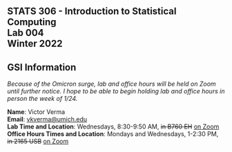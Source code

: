 ## STATS 306 - Introduction to Statistical Computing <br/> Lab 004 <br/> Winter 2022

## GSI Information

_Because of the Omicron surge, lab and office hours will be held on Zoom until further notice. I hope to be able to begin holding lab and office hours in person the week of 1/24._

**Name**: Victor Verma  
**Email**: [vkverma@umich.edu](mailto:vkverma@umich.edu)  
**Lab Time and Location**: Wednesdays, 8:30-9:50 AM, ~~in B760 EH~~ [on Zoom](https://umich.zoom.us/j/2885058951)   
**Office Hours Times and Location**: Mondays and Wednesdays, 1-2:30 PM, ~~in 2165 USB~~ [on Zoom](https://umich.zoom.us/j/2885058951)
